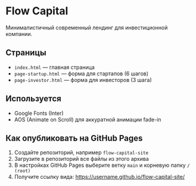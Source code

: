 
# Flow Capital

Минималистичный современный лендинг для инвестиционной компании.

## Страницы

- `index.html` — главная страница
- `page-startup.html` — форма для стартапов (6 шагов)
- `page-investor.html` — форма для инвесторов (3 шага)

## Используется

- Google Fonts (Inter)
- AOS (Animate on Scroll) для аккуратной анимации fade-in

## Как опубликовать на GitHub Pages

1. Создайте репозиторий, например `flow-capital-site`
2. Загрузите в репозиторий все файлы из этого архива
3. В настройках GitHub Pages выберите ветку `main` и корневую папку `/ (root)`
4. Получите ссылку вида: https://username.github.io/flow-capital-site/

